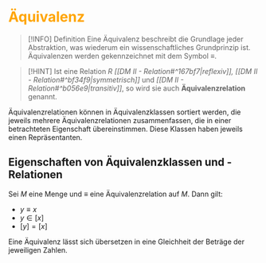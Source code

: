# <font color = "orange">Äquivalenz</font>
>[!INFO] Definition
>Eine Äquivalenz beschreibt die Grundlage jeder Abstraktion, was wiederum ein wissenschaftliches Grundprinzip ist. Äquivalenzen werden gekennzeichnet mit dem Symbol $\equiv$. 

>[!HINT] Ist eine Relation $R$ *[[DM II - Relation#^167bf7|reflexiv]], [[DM II - Relation#^bf34f9|symmetrisch]]* und *[[DM II - Relation#^b056e9|transitiv]]*, so wird sie auch **Äquivalenzrelation** genannt.

Äquivalenzrelationen können in Äquivalenzklassen sortiert werden, die jeweils mehrere Äquivalenzrelationen zusammenfassen, die in einer betrachteten Eigenschaft übereinstimmen. Diese Klassen haben jeweils einen Repräsentanten.

## Eigenschaften von Äquivalenzklassen und -Relationen
Sei $M$ eine Menge und $\equiv$ eine Äquivalenzrelation auf $M$. Dann gilt:
- $y \equiv x$
- $y \in [x]$
- $[y] = [x]$

Eine Äquivalenz lässt sich übersetzen in eine Gleichheit der Beträge der jeweiligen Zahlen.